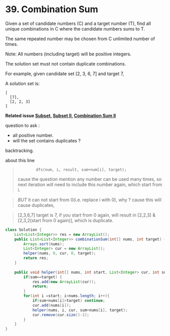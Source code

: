 # 39. Combination Sum

Given a set of candidate numbers (C) and a target number (T), find all unique combinations in C where the candidate numbers sums to T.

The same repeated number may be chosen from C unlimited number of times.

Note:
All numbers (including target) will be positive integers.

The solution set must not contain duplicate combinations.

For example, given candidate set [2, 3, 6, 7] and target 7, 

A solution set is: 

```
[
  [7],
  [2, 2, 3]
]
```

**Related issue  [Subset](78.md),     [Subset II](90.md),       [Combination Sum II](40.md)**

question to ask : 
* all positive number.
* will the set contains duplicates ?

backtracking.

about this line
>             dfs(num, i, result, sum+num[i], target);
> cause the question mention any number can be used many times, so next iteration will need to include this number again, which start from i.

> *BUT* it can not start from 0(i.e. replace i with 0), why ?  cause this will cause duplicates,

> [2,3,6,7] target is 7, if you start from 0 again, will result in [2,2,3] & [2,3,2(start from 0 again)], which is duplicate. 

```java
class Solution {
    List<List<Integer>> res = new ArrayList();
    public List<List<Integer>> combinationSum(int[] nums, int target) {
        Arrays.sort(nums);
        List<Integer> cur = new ArrayList();
        helper(nums, 0, cur, 0, target);
        return res;
    }
    
    public void helper(int[] nums, int start, List<Integer> cur, int sum, int target){
        if(sum==target) {
            res.add(new ArrayList(cur));
            return;
        }
        for(int i =start; i<nums.length; i++){
            if(sum+nums[i]>target) continue;
            cur.add(nums[i]);
            helper(nums, i, cur, sum+nums[i], target);
            cur.remove(cur.size()-1);
        }
    }
}
```
